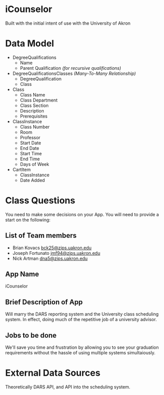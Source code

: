iCounselor 
==============================

Built with the initial intent of use with the University of Akron

# Data Model

* DegreeQualifications
	* Name
	* Parent Qualification *(for recursive qualifications)*
* DegreeQualificationsClasses *(Many-To-Many Relationship)*
	* DegreeQualification
	* Class
* Class
	* Class Name
	* Class Department
	* Class Section
	* Description
	* Prerequisites
* ClassInstance
	* Class Number
	* Room
	* Professor
	* Start Date
	* End Date
	* Start Time
	* End Time
	* Days of Week
* CartItem
	* ClassInstance
	* Date Added

# Class Questions

You need to make some decisions on your App. You will need to provide a start on the following:

## List of Team members

* Brian Kovacs bck25@zips.uakron.edu
* Joseph Fortunato jmf94@zips.uakron.edu
* Nick Artman dna5@zips.uakron.edu

## App Name

iCounselor

## Brief Description of App

Will marry the DARS reporting system and the University class scheduling system.  In effect, doing much of the repetitive job of a university advisor.

## Jobs to be done

We'll save you time and frustration by allowing you to see your graduation requirements without the hassle of using multiple systems simultaiously.

# External Data Sources

Theoretically DARS API, and API into the scheduling system.
